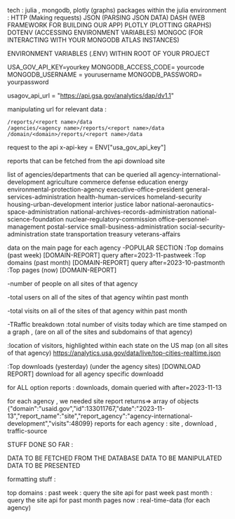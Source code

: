 tech : julia , mongodb, plotly (graphs)
packages within the julia environment : 
HTTP (Making requests)
JSON (PARSING JSON DATA)
DASH (WEB FRAMEWORK FOR BUILDING OUR APP)
PLOTLY (PLOTTING GRAPHS)
DOTENV (ACCESSING ENVIRONMENT VARIABLES)
MONGOC (FOR INTERACTING WITH YOUR MONGODB ATLAS INSTANCES)

ENVIRONMENT VARIABLES (.ENV) WITHIN ROOT OF YOUR PROJECT


USA_GOV_API_KEY=yourkey
MONGODB_ACCESS_CODE= yourcode 
MONGODB_USERNAME = yourusername
MONGODB_PASSWORD= yourpassword


usagov_api_url = "https://api.gsa.gov/analytics/dap/dv1.1"


manipulating url for relevant data : 

    /reports/<report name>/data
    /agencies/<agency name>/reports/<report name>/data
    /domain/<domain>/reports/<report name>/data

request to the api
x-api-key = ENV["usa_gov_api_key"]



reports that can be fetched from the api 
download 
site 




list of agencies/departments that can be queried
    all
    agency-international-development 
    agriculture 
    commerce 
    defense 
    education 
    energy 
    environmental-protection-agency 
    executive-office-president 
    general-services-administration 
    health-human-services 
    homeland-security 
    housing-urban-development 
    interior 
    justice 
    labor 
    national-aeronautics-space-administration 
    national-archives-records-administration 
    national-science-foundation 
    nuclear-regulatory-commission 
    office-personnel-management 
    postal-service 
    small-business-administration 
    social-security-administration 
    state 
    transportation 
    treasury 
    veterans-affairs 







data on the main page for each agency
-POPULAR SECTION
:Top domains (past week) [DOMAIN-REPORT] query after=2023-11-pastweek
:Top domains (past month) [DOMAIN-REPORT] query after=2023-10-pastmonth
:Top pages (now) [DOMAIN-REPORT] 





-number of people on all sites of that agency 


-total users on all of the sites of that agency wihtin past month 

-total visits on all of the sites of that agency within past month 



-TRaffic breakdown 
:total number of visits today which are time stamped on a graph , (are on all of the sites and subdomains of that agency)

:location of visitors, highlighted within each state on the US map (on all sites of that agency) 
https://analytics.usa.gov/data/live/top-cities-realtime.json

:Top downloads (yesterday) (under the agency sites) [DOWNLOAD REPORT]
download for all
agency specific downloadd


for ALL option
reports : downloads, domain
queried with after=2023-11-13



for each agency , we needed site report 
returns=> array of objects 
{"domain":"usaid.gov","id":133011767,"date":"2023-11-13","report_name":"site","report_agency":"agency-international-development","visits":48099}
reports for each agency : site , download , traffic-source





STUFF DONE SO FAR :

DATA TO BE FETCHED FROM THE DATABASE 
DATA TO BE MANIPULATED
DATA TO BE PRESENTED



formatting stuff : 







top domains : 
past week : query the site api for past week
past month : query the site api for past month
pages now : real-time-data (for each agency)